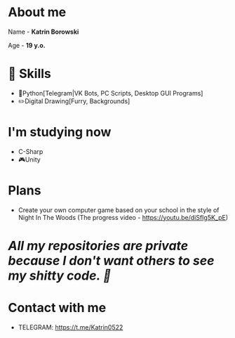 # About me

Name - **Katrin Borowski**

Age - **19 y.o.**

# 🦝 Skills

- 🐍Python[Telegram|VK Bots, PC Scripts, Desktop GUI Programs]
- ✏️Digital Drawing[Furry, Backgrounds]

# I'm studying now
- C-Sharp
- 🎮Unity

# Plans

- Create your own computer game based on your school in the style of Night In The Woods
(The progress video - https://youtu.be/diSfIg5K_pE)

# ***All my repositories are private because I don't want others to see my shitty code. :slightly_frowning_face:***


# Contact with me

- TELEGRAM: https://t.me/Katrin0522
